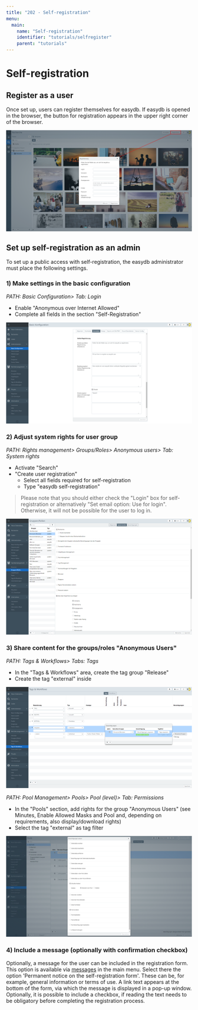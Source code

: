 ```yaml
---
title: "202 - Self-registration"
menu:
  main:
    name: "Self-registration"
    identifier: "tutorials/selfregister"
    parent: "tutorials"
---
```

# Self-registration

## Register as a user

Once set up, users can register themselves for easydb. If easydb is opened in the browser, the button for registration appears in the upper right corner of the browser.

![Registration](register_en.png)

## Set up self-registration as an admin 

To set up a public access with self-registration, the easydb administrator must place the following settings.

### 1) Make settings in the basic configuration
*PATH: Basic Configuration> Tab: Login*

* Enable "Anonymous over Internet Allowed"
* Complete all fields in the section "Self-Registration"

![Basic Configuration: Login](register_baseconfig_en.png)

### 2) Adjust system rights for user group
*PATH: Rights management> Groups/Roles> Anonymous users> Tab: System rights*

* Activate "Search"
* "Create user registration"
	* Select all fields required for self-registration
	* Type "easydb self-registration"

> Please note that you should either check the "Login" box for self-registration or alternatively "Set email option: Use for login". Otherwise, it will not be possible for the user to log in.

![System permissions for Anonymous Users](group_systemrights_en.png)

### 3) Share content for the groups/roles "Anonymous Users"
*PATH: Tags & Workflows> Tabs: Tags*

* In the "Tags & Workflows" area, create the tag group "Release"
* Create the tag "external" inside

![Create Release](tags_register_en.png)

*PATH: Pool Management> Pools> Pool (level)> Tab: Permissions*

* In the "Pools" section, add rights for the group "Anonymous Users" (see Minutes, Enable Allowed Masks and Pool and, depending on requirements, also display/download rights)
* Select the tag "external" as tag filter

![Pool Authorization](pool_permission_en.png)

### 4) Include a message (optionally with confirmation checkbox)

Optionally, a message for the user can be included in the registration form. This option is available via [messages](../../administration/messages) in the main menu. Select there the option 'Permanent notice on the self-registration form'. These can be, for example, general information or terms of use. A link text appears at the bottom of the form, via which the message is displayed in a pop-up window. Optionally, it is possible to include a checkbox, if reading the text needs to be obligatory before completing the registration process.

